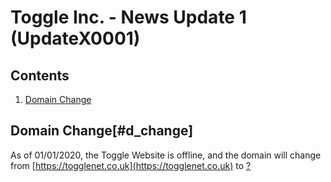 # Toggle Inc. - News Update 1 (UpdateX0001)

## Contents
1. [Domain Change](#d_change)

## Domain Change[#d_change]
As of 01/01/2020, the Toggle Website is offline, and the domain will change from [https://togglenet.co.uk](https://togglenet.co.uk) to [?](#)
